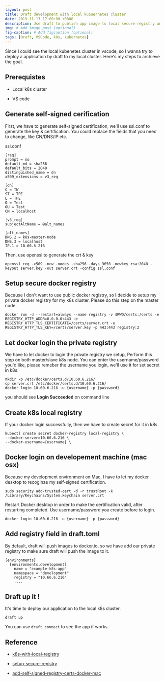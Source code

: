 ```yaml
---
layout: post
title: Draft development with local kubuernetes cluster
date: 2019-11-13 17:00:00 +0800
description: Use draft to publish app image to local secure registry and deploy app to local k8s cluster in vs code. # Add post description (optional)
img: # Add image post (optional)
fig-caption: # Add figcaption (optional)
tags: [Draft, VSCode, k8s, kubernetes]
---
```


Since I could see the local kubenetes cluster in vscode, so I wanna try to deploy a application by draft to my local cluster. Here's my steps to archieve the goal.


## Prerequistes

* Local k8s cluster

* VS code

## Generate self-signed cerification

First, we have to generate self-signed certification, we'll use ssl.conf to generate the key & certification. You could replace the fields that you need to change, like CN/DNS/IP etc.
 

ssl.conf

```
[req]
prompt = no
default_md = sha256
default_bits = 2048
distinguished_name = dn
x509_extensions = v3_req

[dn]
C = TW
ST = TPE
L = TPE
O = Test
OU = Test
CN = localhost

[v3_req]
subjectAltName = @alt_names

[alt_names]
DNS.2 = k8s-master-node
DNS.3 = localhost
IP.1 = 10.60.6.216
```

Then, use openssl to generate the crt & key

```
openssl req -x509 -new -nodes -sha256 -days 3650 -newkey rsa:2048 -keyout server.key -out server.crt -config ssl.conf
```

## Setup secure docker registry

Because I don't want to use public docker registry, so I decide to setup my private docker registry for my k8s cluster. Please do this step on the master node.

```
docker run -d --restart=always --name registry -v $PWD/certs:/certs -e REGISTRY_HTTP_ADDR=0.0.0.0:443 -e REGISTRY_HTTP_TLS_CERTIFICATE=/certs/server.crt -e REGISTRY_HTTP_TLS_KEY=/certs/server.key -p 443:443 registry:2
```

## Let docker login the private registry

We have to let docker to login the private registry we setup,
Perform this step on both master/slave k8s node. You can enter the username/password you'd like, please remeber the username you login, we'll use it for set secret in k8s.

```
mkdir -p /etc/docker/certs.d/10.60.6.216/
cp server.crt /etc/docker/certs.d/10.60.6.216/
docker login 10.60.6.216 -u {username} -p {password}
```

you should see **Login Succeeded** on command line


## Create k8s local registry

If your docker login successfully, then we have to create secret for it in k8s.

```
kubectl create secret docker-registry local-registry \
--docker-server=10.60.6.216 \
--docker-username={username} \
```

## Docker login on developement machine (mac osx)

Because my development environment on Mac, I have to let my docker desktop to recoginze my self-signed certification.

```
sudo security add-trusted-cert -d -r trustRoot -k /Library/Keychains/System.keychain server.crt
```

Restart Docker desktop in order to make the certification valid, after restarting completed. Use username/password you create before to login.

```
docker login 10.60.6.216 -u {username} -p {password}
```

## Add registry field in draft.toml

By default, draft will push images to docker.io, so we have add our private registry to make sure draft will push the image to it.

```
[environments]
  [environments.development]
    name = "example-k8s-app"
    namespace = "development"
    registry = "10.60.6.216"
    ....
```

## Draft up it !

It's time to deploy our application to the local k8s cluster.

```
draft up
```

You can use `draft connect` to see the app if works.



## Reference

* [k8s-with-local-registry](https://tortuemat.gitlab.io/blog/2018/03/18/kubernetes-with-local-registry/)

* [setup-secure-registry](https://docs.docker.com/registry/deploying/)

* [add-self-signed-registry-certs-docker-mac](https://blog.container-solutions.com/adding-self-signed-registry-certs-docker-mac)